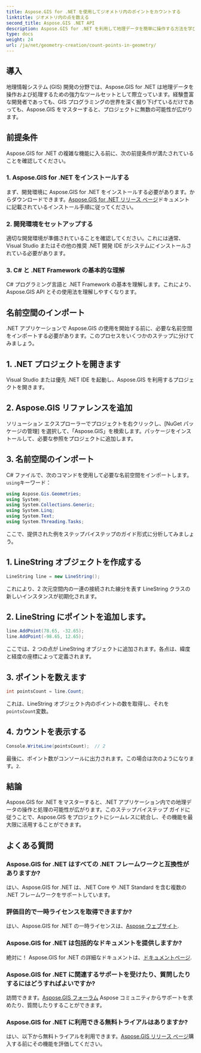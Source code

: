 ```yaml
---
title: Aspose.GIS for .NET を使用してジオメトリ内のポイントをカウントする
linktitle: ジオメトリ内の点を数える
second_title: Aspose.GIS .NET API
description: Aspose.GIS for .NET を利用して地理データを簡単に操作する方法を学びます。包括的なチュートリアルが利用可能です。
type: docs
weight: 24
url: /ja/net/geometry-creation/count-points-in-geometry/
---
```

## 導入
地理情報システム (GIS) 開発の分野では、Aspose.GIS for .NET は地理データを操作および処理するための強力なツールセットとして際立っています。経験豊富な開発者であっても、GIS プログラミングの世界を深く掘り下げているだけであっても、Aspose.GIS をマスターすると、プロジェクトに無数の可能性が広がります。
## 前提条件
Aspose.GIS for .NET の複雑な機能に入る前に、次の前提条件が満たされていることを確認してください。
### 1. Aspose.GIS for .NET をインストールする
まず、開発環境に Aspose.GIS for .NET をインストールする必要があります。からダウンロードできます。[Aspose.GIS for .NET リリース ページ](https://releases.aspose.com/gis/net/)ドキュメントに記載されているインストール手順に従ってください。
### 2. 開発環境をセットアップする
適切な開発環境が準備されていることを確認してください。これには通常、Visual Studio またはその他の推奨 .NET 開発 IDE がシステムにインストールされている必要があります。
### 3. C# と .NET Framework の基本的な理解
C# プログラミング言語と .NET Framework の基本を理解します。これにより、Aspose.GIS API とその使用法を理解しやすくなります。

## 名前空間のインポート
.NET アプリケーションで Aspose.GIS の使用を開始する前に、必要な名前空間をインポートする必要があります。このプロセスをいくつかのステップに分けてみましょう。
## 1. .NET プロジェクトを開きます
Visual Studio または優先 .NET IDE を起動し、Aspose.GIS を利用するプロジェクトを開きます。
## 2. Aspose.GIS リファレンスを追加
ソリューション エクスプローラーでプロジェクトを右クリックし、[NuGet パッケージの管理] を選択して、「Aspose.GIS」を検索します。パッケージをインストールして、必要な参照をプロジェクトに追加します。
## 3. 名前空間のインポート
C# ファイルで、次のコマンドを使用して必要な名前空間をインポートします。`using`キーワード：
```csharp
using Aspose.Gis.Geometries;
using System;
using System.Collections.Generic;
using System.Linq;
using System.Text;
using System.Threading.Tasks;
```

ここで、提供された例をステップバイステップのガイド形式に分析してみましょう。
## 1. LineString オブジェクトを作成する
```csharp
LineString line = new LineString();
```
これにより、2 次元空間内の一連の接続された線分を表す LineString クラスの新しいインスタンスが初期化されます。
## 2. LineString にポイントを追加します。
```csharp
line.AddPoint(78.65, -32.65);
line.AddPoint(-98.65, 12.65);
```
ここでは、2 つの点が LineString オブジェクトに追加されます。各点は、緯度と経度の座標によって定義されます。
## 3. ポイントを数えます
```csharp
int pointsCount = line.Count;
```
これは、LineString オブジェクト内のポイントの数を取得し、それを`pointsCount`変数。
## 4. カウントを表示する
```csharp
Console.WriteLine(pointsCount);  // 2
```
最後に、ポイント数がコンソールに出力されます。この場合は次のようになります。`2`.

## 結論
Aspose.GIS for .NET をマスターすると、.NET アプリケーション内での地理データの操作と処理の可能性が広がります。このステップバイステップ ガイドに従うことで、Aspose.GIS をプロジェクトにシームレスに統合し、その機能を最大限に活用することができます。
## よくある質問
### Aspose.GIS for .NET はすべての .NET フレームワークと互換性がありますか?
はい、Aspose.GIS for .NET は、.NET Core や .NET Standard を含む複数の .NET フレームワークをサポートしています。
### 評価目的で一時ライセンスを取得できますか?
はい、Aspose.GIS for .NET の一時ライセンスは、[Aspose ウェブサイト](https://purchase.aspose.com/temporary-license/).
### Aspose.GIS for .NET は包括的なドキュメントを提供しますか?
絶対に！ Aspose.GIS for .NET の詳細なドキュメントは、[ドキュメントページ](https://reference.aspose.com/gis/net/).
### Aspose.GIS for .NET に関連するサポートを受けたり、質問したりするにはどうすればよいですか?
訪問できます。[Aspose.GIS フォーラム](https://forum.aspose.com/c/gis/33) Aspose コミュニティからサポートを求めたり、質問したりすることができます。
### Aspose.GIS for .NET に利用できる無料トライアルはありますか?
はい、以下から無料トライアルを利用できます。[Aspose.GIS リリース ページ](https://releases.aspose.com/)購入する前にその機能を評価してください。